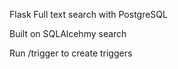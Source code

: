 
Flask Full text search with PostgreSQL

Built on SQLAlcehmy search

Run /trigger to create triggers
